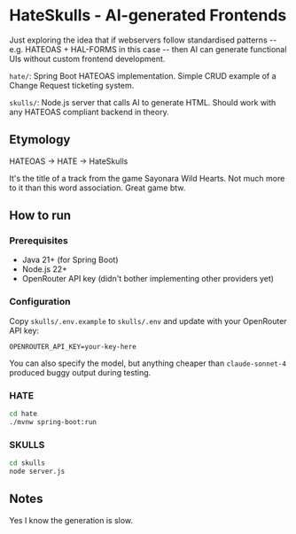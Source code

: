 # HateSkulls - AI-generated Frontends

Just exploring the idea that if webservers follow standardised patterns -- e.g. HATEOAS + HAL-FORMS in this case -- then AI can generate functional UIs without custom frontend development.

`hate/`: Spring Boot HATEOAS implementation. Simple CRUD example of a Change Request ticketing system.

`skulls/`: Node.js server that calls AI to generate HTML. Should work with any HATEOAS compliant backend in theory.

## Etymology

HATEOAS -> HATE -> HateSkulls

It's the title of a track from the game Sayonara Wild Hearts.
Not much more to it than this word association. Great game btw.

## How to run

### Prerequisites

- Java 21+ (for Spring Boot)
- Node.js 22+
- OpenRouter API key (didn't bother implementing other providers yet)

### Configuration

Copy `skulls/.env.example` to `skulls/.env` and update with your OpenRouter API key:
```
OPENROUTER_API_KEY=your-key-here
```
You can also specify the model, but anything cheaper than `claude-sonnet-4` produced buggy output during testing.

### HATE

```bash
cd hate
./mvnw spring-boot:run
```

### SKULLS

```bash
cd skulls
node server.js
```

## Notes

Yes I know the generation is slow.
